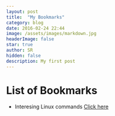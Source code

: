 ```yaml
---
layout: post
title:  "My Bookmarks"
category: blog
date: 2016-02-24 22:44
image: /assets/images/markdown.jpg
headerImage: false
star: true
author: SR
hidden: false
description: My first post
---
```


# List of Bookmarks

* Interesing Linux commands [Click here](https://linuxhandbook.com)
